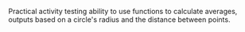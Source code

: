 Practical activity testing ability to use functions to calculate
averages, outputs based on a circle's radius and the distance between points.
